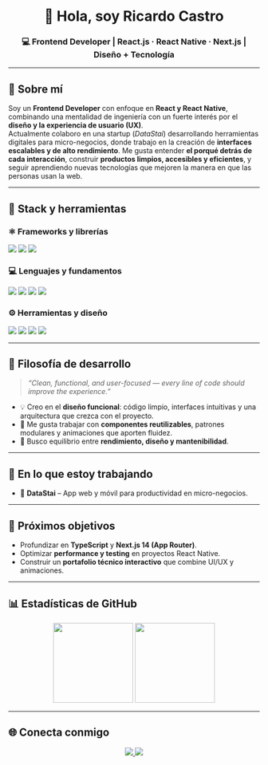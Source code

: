 <!-- 👋 Encabezado principal -->
<h1 align="center">👋 Hola, soy Ricardo Castro</h1>
<h3 align="center">💻 Frontend Developer | React.js · React Native · Next.js | Diseño + Tecnología</h3>

---

## 🚀 Sobre mí
Soy un **Frontend Developer** con enfoque en **React y React Native**, combinando una mentalidad de ingeniería con un fuerte interés por el **diseño y la experiencia de usuario (UX)**.  
Actualmente colaboro en una startup (*DataStai*) desarrollando herramientas digitales para micro-negocios, donde trabajo en la creación de **interfaces escalables y de alto rendimiento**.
Me gusta entender **el porqué detrás de cada interacción**, construir **productos limpios, accesibles y eficientes**, y seguir aprendiendo nuevas tecnologías que mejoren la manera en que las personas usan la web.

---

## 🧠 Stack y herramientas

### ⚛️ Frameworks y librerías
<p>
  <img src="https://img.shields.io/badge/React.js-61DAFB?style=for-the-badge&logo=react&logoColor=black" />
  <img src="https://img.shields.io/badge/React%20Native-61DAFB?style=for-the-badge&logo=react&logoColor=black" />
  <img src="https://img.shields.io/badge/Next.js-000000?style=for-the-badge&logo=nextdotjs&logoColor=white" />
</p>

### 💻 Lenguajes y fundamentos
<p>
  <img src="https://img.shields.io/badge/JavaScript-ES6+-F7DF1E?style=for-the-badge&logo=javascript&logoColor=black" />
  <img src="https://img.shields.io/badge/HTML5-E34F26?style=for-the-badge&logo=html5&logoColor=white" />
  <img src="https://img.shields.io/badge/CSS3-1572B6?style=for-the-badge&logo=css3&logoColor=white" />
  <img src="https://img.shields.io/badge/BEM-000000?style=for-the-badge&logo=css3&logoColor=white" />
</p>

### ⚙️ Herramientas y diseño
<p>
  <img src="https://img.shields.io/badge/Git-F05032?style=for-the-badge&logo=git&logoColor=white" />
  <img src="https://img.shields.io/badge/GitHub-181717?style=for-the-badge&logo=github&logoColor=white" />
  <img src="https://img.shields.io/badge/Figma-F24E1E?style=for-the-badge&logo=figma&logoColor=white" />
  <img src="https://img.shields.io/badge/VS%20Code-007ACC?style=for-the-badge&logo=visualstudiocode&logoColor=white" />
</p>

---

## 🧩 Filosofía de desarrollo
> *“Clean, functional, and user-focused — every line of code should improve the experience.”*

- 💡 Creo en el **diseño funcional**: código limpio, interfaces intuitivas y una arquitectura que crezca con el proyecto.  
- 🧩 Me gusta trabajar con **componentes reutilizables**, patrones modulares y animaciones que aporten fluidez.  
- 🧠 Busco equilibrio entre **rendimiento, diseño y mantenibilidad**.  

---

## 🧰 En lo que estoy trabajando
- 🧱 **DataStai** – App web y móvil para productividad en micro-negocios.  

---

## 🌱 Próximos objetivos
- Profundizar en **TypeScript** y **Next.js 14 (App Router)**.  
- Optimizar **performance y testing** en proyectos React Native.  
- Construir un **portafolio técnico interactivo** que combine UI/UX y animaciones.  

---

## 📊 Estadísticas de GitHub
<p align="center">
  <img height="160" src="https://github-readme-stats.vercel.app/api?username=Ricaxdo&show_icons=true&theme=tokyonight" />
  <img height="160" src="https://github-readme-stats.vercel.app/api/top-langs/?username=Ricaxdo&layout=compact&theme=tokyonight" />
</p>

---

## 🌐 Conecta conmigo
<p align="center">
  <a href="https://www.linkedin.com/in/ricardo-antonio-castro-rojas">
    <img src="https://img.shields.io/badge/LinkedIn-0A66C2?style=for-the-badge&logo=linkedin&logoColor=white" />
  </a>
  <a href="https://github.com/Ricaxdo">
    <img src="https://img.shields.io/badge/GitHub-181717?style=for-the-badge&logo=github&logoColor=white" />
  </a>
</p>
